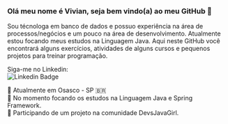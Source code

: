 ### Olá meu nome é Vivian, seja bem vindo(a) ao meu GitHub 👋

Sou técnologa em banco de dados e possuo experiência na área de processos/negócios e um pouco na área de desenvolvimento. Atualmente estou focando meus estudos na Linguagem Java. Aqui neste GitHub você encontrará alguns exercícios, atividades de alguns cursos e pequenos projetos para treinar programação.  

Siga-me no Linkedin: <br>
![Linkedin Badge](https://img.shields.io/badge/-LinkedIn-blue?style=flat-square&logo=Linkedin&logoColor=white&link=https://www.linkedin.com/in/vivianbarbosareis)

<p align="left">

:round_pushpin: Atualmente em Osasco - SP 🇧🇷 <br>
:book: No momento focando os estudos na Linguagem Java e Spring Framework. <br>
:information_desk_person: Participando de um projeto na comunidade DevsJavaGirl. <br>
</p>
<!--
**vivianreis/vivianreis** is a ✨ _special_ ✨ repository because its `README.md` (this file) appears on your GitHub profile.

Here are some ideas to get you started:

- 🔭 I’m currently working on ...
- 🌱 I’m currently learning ...
- 👯 I’m looking to collaborate on ...
- 🤔 I’m looking for help with ...
- 💬 Ask me about ...
- 📫 How to reach me: ...
- 😄 Pronouns: ...
- ⚡ Fun fact: ...
-->
